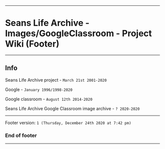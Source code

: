 
***

# Seans Life Archive - Images/GoogleClassroom - Project Wiki (Footer)

***

## Info

Seans Life Archive project - `March 21st 2001-2020`

Google - `January 1996/1998-2020`

Google classroom - `August 12th 2014-2020`

Seans Life Archive Google Classroom image archive - `? 2020-2020`

***

Footer version: `1 (Thursday, December 24th 2020 at 7:42 pm)`

### End of footer

***
